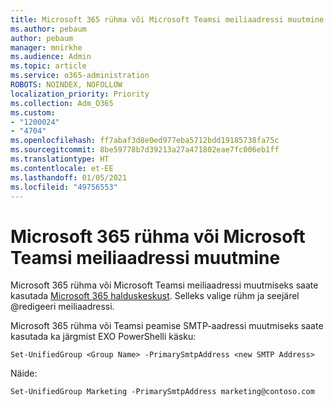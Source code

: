 ```yaml
---
title: Microsoft 365 rühma või Microsoft Teamsi meiliaadressi muutmine
ms.author: pebaum
author: pebaum
manager: mnirkhe
ms.audience: Admin
ms.topic: article
ms.service: o365-administration
ROBOTS: NOINDEX, NOFOLLOW
localization_priority: Priority
ms.collection: Adm_O365
ms.custom:
- "1200024"
- "4704"
ms.openlocfilehash: ff7abaf3d8e0ed977eba5712bdd19185738fa75c
ms.sourcegitcommit: 8be59778b7d39213a27a471802eae7fc006eb1ff
ms.translationtype: HT
ms.contentlocale: et-EE
ms.lasthandoff: 01/05/2021
ms.locfileid: "49756553"
---
```

# <a name="change-email-address-of-a-microsoft-365-group-or-microsoft-teams"></a>Microsoft 365 rühma või Microsoft Teamsi meiliaadressi muutmine

Microsoft 365 rühma või Microsoft Teamsi meiliaadressi muutmiseks saate kasutada [Microsoft 365 halduskeskust](https://admin.microsoft.com/). Selleks valige rühm ja seejärel @redigeeri meiliaadressi.

Microsoft 365 rühma või Teamsi peamise SMTP-aadressi muutmiseks saate kasutada ka järgmist EXO PowerShelli käsku:

`Set-UnifiedGroup <Group Name> -PrimarySmtpAddress <new SMTP Address>`

Näide:

`Set-UnifiedGroup Marketing -PrimarySmtpAddress marketing@contoso.com`
